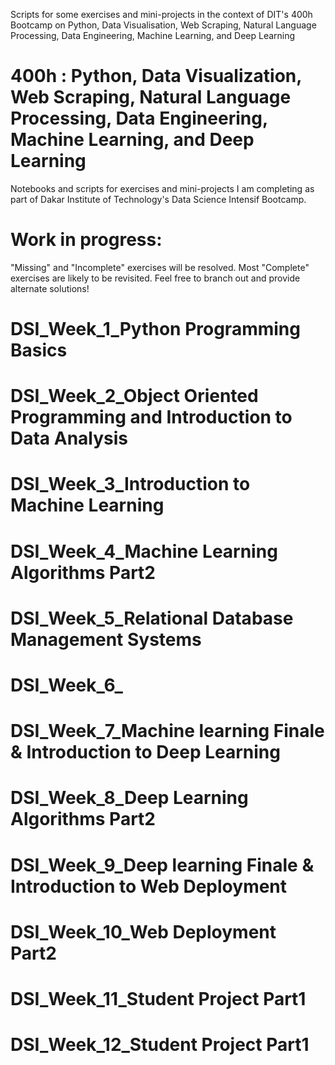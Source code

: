 Scripts for some exercises and mini-projects in the context of DIT's 400h Bootcamp on Python, Data Visualisation, Web Scraping, Natural Language Processing, Data Engineering, Machine Learning, and Deep Learning
# 400h : Python, Data Visualization, Web Scraping, Natural Language Processing, Data Engineering, Machine Learning, and Deep Learning
Notebooks and scripts for exercises and mini-projects I am completing as part of Dakar Institute of Technology's Data Science Intensif Bootcamp.

# Work in progress:
"Missing" and "Incomplete" exercises will be resolved.
Most "Complete" exercises are likely to be revisited.
Feel free to branch out and provide alternate solutions!
# DSI_Week_1_Python Programming Basics
# DSI_Week_2_Object Oriented Programming and Introduction to Data Analysis
# DSI_Week_3_Introduction to Machine Learning
# DSI_Week_4_Machine Learning Algorithms Part2
# DSI_Week_5_Relational Database Management Systems
# DSI_Week_6_
# DSI_Week_7_Machine learning Finale & Introduction to Deep Learning
# DSI_Week_8_Deep Learning Algorithms Part2
# DSI_Week_9_Deep learning Finale & Introduction to Web Deployment
# DSI_Week_10_Web Deployment Part2
# DSI_Week_11_Student Project Part1
# DSI_Week_12_Student Project Part1
